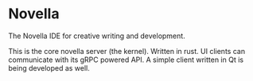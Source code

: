 # Novella
The Novella IDE for creative writing and development. 

This is the core novella server (the kernel). Written in rust. UI clients can communicate with its gRPC powered API. A simple client written in Qt is being developed as well.
